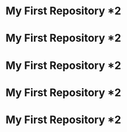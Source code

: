 # My First Repository *2
# My First Repository *2
# My First Repository *2
# My First Repository *2
# My First Repository *2
